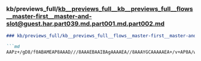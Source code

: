 ### kb/previews_full/kb__previews_full__kb__previews_full__flows__master-first__master-and-slot@guest.har.part039.md.part001.md.part002.md

```md
### kb/previews_full/kb__previews_full__flows__master-first__master-and-slot@guest.har.part039.md.part001.md (part 002)

```md
AAPz+/gD8/f0ABAMEAP8AAAD///8AAAEBAAIBAgAAAAEA//8AAAYGCAAAAAEA+/v+AP8A/wAAAQEAAQEBAAMEBQAJBgcA9/j7
```

```

```
